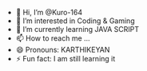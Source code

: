 - 👋 Hi, I’m @Kuro-164
- 👀 I’m interested in Coding & Gaming
- 🌱 I’m currently learning JAVA SCRIPT
- 📫 How to reach me ...
- 😄 Pronouns: KARTHIKEYAN
- ⚡ Fun fact: I am still learning it

<!---
Kuro-164/Kuro-164 is a ✨ special ✨ repository because its `README.md` (this file) appears on your GitHub profile.
You can click the Preview link to take a look at your changes.
--->
